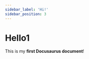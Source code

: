 ```yaml
---
sidebar_label: 'Hi!'
sidebar_position: 3
---
```


# Hello1

This is my **first Docusaurus document**!